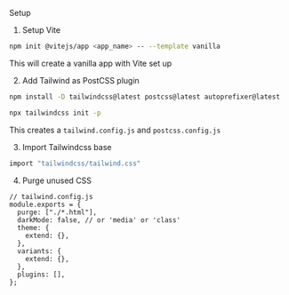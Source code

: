 Setup

1. Setup Vite

```bash
npm init @vitejs/app <app_name> -- --template vanilla
```

This will create a vanilla app with Vite set up

2. Add Tailwind as PostCSS plugin

```bash
npm install -D tailwindcss@latest postcss@latest autoprefixer@latest

npx tailwindcss init -p
```

This creates a `tailwind.config.js` and `postcss.config.js`

3. Import Tailwindcss base

```bash
import "tailwindcss/tailwind.css"
```

4. Purge unused CSS

```
// tailwind.config.js
module.exports = {
  purge: ["./*.html"],
  darkMode: false, // or 'media' or 'class'
  theme: {
    extend: {},
  },
  variants: {
    extend: {},
  },
  plugins: [],
};
```
